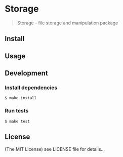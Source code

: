 Storage
==========

> Storage - file storage and manipulation package

## Install

## Usage

## Development

### Install dependencies

    $ make install

### Run tests

    $ make test

## License

(The MIT License)
see LICENSE file for details...